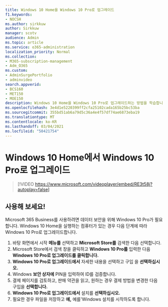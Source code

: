 ```yaml
---
title: Windows 10 Home을 Windows 10 Pro로 업그레이드
f1.keywords:
- NOCSH
ms.author: sirkkuw
author: Sirkkuw
manager: scotv
audience: Admin
ms.topic: article
ms.service: o365-administration
localization_priority: Normal
ms.collection:
- M365-subscription-management
- Adm_O365
ms.custom:
- AdminSurgePortfolio
- adminvideo
search.appverid:
- BCS160
- MET150
- MOE150
description: Windows 10 Home을 Windows 10 Pro로 업그레이드하는 방법을 학습합니다.
ms.openlocfilehash: 3e4d1e5220399ff2cfa25102cada165b25bc53ba
ms.sourcegitcommit: 355bd51ab6a79d5c36a4e4f57df74ae6873eba19
ms.translationtype: MT
ms.contentlocale: ko-KR
ms.lasthandoff: 03/04/2021
ms.locfileid: "50421754"
---
```

# <a name="upgrade-from-windows-10-home-to-windows-10-pro"></a>Windows 10 Home에서 Windows 10 Pro로 업그레이드

> [!VIDEO https://www.microsoft.com/videoplayer/embed/RE3t58j?autoplay=false]

## <a name="try-it"></a>사용해 보세요!

Microsoft 365 Business를 사용하려면 데이터 보안을 위해 Windows 10 Pro가 필요합니다. Windows 10 Home을 실행하는 컴퓨터가 있는 경우 다음 단계에 따라 Windows 10 Pro로 업그레이드합니다.

1. 바탕 화면에서 시작  **메뉴를**  선택하고  **Microsoft Store를** 검색한 다음 선택합니다.
2. Microsoft Store에서 검색 창을 클릭하고 **Windows 10 Pro를** 입력한 다음 **Windows 10 Pro로 업그레이드를 클릭합니다.**
3. **Windows 10 Pro로 업그레이드에서** 자세한 내용을 선택하고 구입 을 **선택하십시오.** 
4. Windows  **보안 상자에**  PIN을 입력하여 ID를 검증합니다.
5. 결제 페이지를 검토하고, 판매 약관을 읽고, 원하는 경우 결제 방법을 변경한 다음 구입을 **선택합니다.**
6. **Windows 10 Pro로 업그레이드에서** 설치를 **선택하십시오.**
7. 필요한 경우 파일을 저장하고  **예,**  예를&#39;Windows 설치를 시작하도록 합니다.